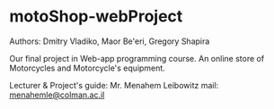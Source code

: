# motoShop-webProject
Authors:
Dmitry Vladiko, Maor Be'eri, Gregory Shapira

Our final project in Web-app programming course.
An online store of Motorcycles and Motorcycle's equipment.

Lecturer & Project's guide:
Mr. Menahem Leibowitz
mail: menahemle@colman.ac.il
